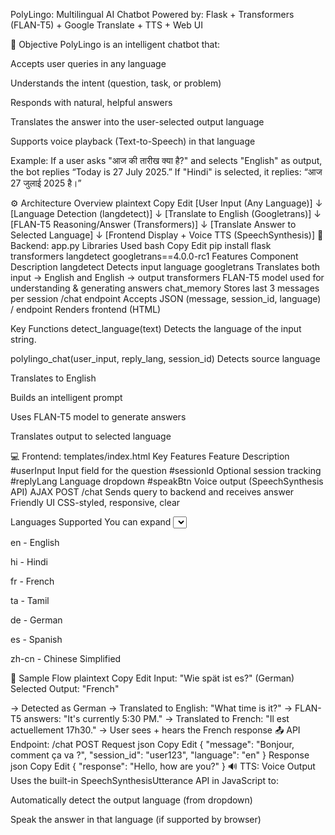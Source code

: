 PolyLingo: Multilingual AI Chatbot
Powered by: Flask + Transformers (FLAN-T5) + Google Translate + TTS + Web UI

📌 Objective
PolyLingo is an intelligent chatbot that:

Accepts user queries in any language

Understands the intent (question, task, or problem)

Responds with natural, helpful answers

Translates the answer into the user-selected output language

Supports voice playback (Text-to-Speech) in that language

Example: If a user asks "आज की तारीख क्या है?" and selects "English" as output, the bot replies “Today is 27 July 2025.”
If "Hindi" is selected, it replies: “आज 27 जुलाई 2025 है।”

⚙️ Architecture Overview
plaintext
Copy
Edit
[User Input (Any Language)]
          ↓
  [Language Detection (langdetect)]
          ↓
  [Translate to English (Googletrans)]
          ↓
  [FLAN-T5 Reasoning/Answer (Transformers)]
          ↓
  [Translate Answer to Selected Language]
          ↓
  [Frontend Display + Voice TTS (SpeechSynthesis)]
🧠 Backend: app.py
Libraries Used
bash
Copy
Edit
pip install flask transformers langdetect googletrans==4.0.0-rc1
Features
Component	Description
langdetect	Detects input language
googletrans	Translates both input → English and English → output
transformers	FLAN-T5 model used for understanding & generating answers
chat_memory	Stores last 3 messages per session
/chat endpoint	Accepts JSON (message, session_id, language)
/ endpoint	Renders frontend (HTML)

Key Functions
detect_language(text)
Detects the language of the input string.

polylingo_chat(user_input, reply_lang, session_id)
Detects source language

Translates to English

Builds an intelligent prompt

Uses FLAN-T5 model to generate answers

Translates output to selected language

💻 Frontend: templates/index.html
Key Features
Feature	Description
#userInput	Input field for the question
#sessionId	Optional session tracking
#replyLang	Language dropdown
#speakBtn	Voice output (SpeechSynthesis API)
AJAX POST /chat	Sends query to backend and receives answer
Friendly UI	CSS-styled, responsive, clear

Languages Supported
You can expand <select> dropdown in HTML with any valid Google Translate language codes, e.g.:

en - English

hi - Hindi

fr - French

ta - Tamil

de - German

es - Spanish

zh-cn - Chinese Simplified

🧪 Sample Flow
plaintext
Copy
Edit
Input: "Wie spät ist es?" (German)
Selected Output: "French"

→ Detected as German
→ Translated to English: "What time is it?"
→ FLAN-T5 answers: "It's currently 5:30 PM."
→ Translated to French: "Il est actuellement 17h30."
→ User sees + hears the French response
📤 API Endpoint: /chat
POST Request
json
Copy
Edit
{
  "message": "Bonjour, comment ça va ?",
  "session_id": "user123",
  "language": "en"
}
Response
json
Copy
Edit
{
  "response": "Hello, how are you?"
}
🔊 TTS: Voice Output
Uses the built-in SpeechSynthesisUtterance API in JavaScript to:

Automatically detect the output language (from dropdown)

Speak the answer in that language (if supported by browser)

